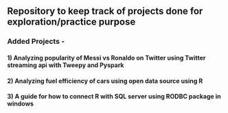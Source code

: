 ## Repository to keep track of projects done for exploration/practice purpose

### Added Projects - 
#### 1) Analyzing popularity of Messi vs Ronaldo on Twitter using Twitter streaming api with Tweepy and Pyspark
#### 2) Analyzing fuel efficiency of cars using open data source using R
#### 3) A guide for how to connect R with SQL server using RODBC package in windows 
